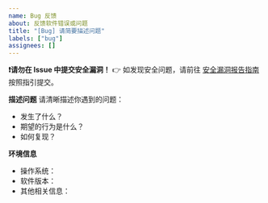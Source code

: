 ```yaml
---
name: Bug 反馈
about: 反馈软件错误或问题
title: "[Bug] 请简要描述问题"
labels: ["bug"]
assignees: []
---
```


**❗️请勿在 Issue 中提交安全漏洞！**
👉 如发现安全问题，请前往 [安全漏洞报告指南](https://github.com/emlog/emlog/security/policy) 按照指引提交。

**描述问题**
请清晰描述你遇到的问题：
- 发生了什么？
- 期望的行为是什么？
- 如何复现？

**环境信息**
- 操作系统：
- 软件版本：
- 其他相关信息：